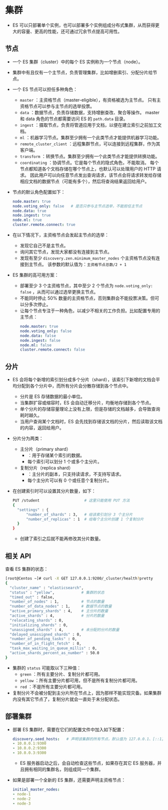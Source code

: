 # 集群

- ES 可以只部署单个实例，也可以部署多个实例组成分布式集群，从而获得更大的容量、更高的性能，还可通过冗余节点提高可用性。

## 节点

- 一个 ES 集群（cluster）中的每个 ES 实例称为一个节点（node）。
- 集群中有且仅有一个主节点，负责管理集群，比如增删索引、分配分片给节点。

- 一个 ES 节点可以担任多种角色：
  - `master`
    ：主资格节点（master-eligible），有资格被选为主节点。
    只有主资格节点可以参与主节点的选举投票。
  - `data`
    ：数据节点，负责存储数据，支持增删查改、聚合等操作。
    master 和 data 角色的节点都需要访问 ES 的 `path.data` 目录。
  - `ingest`
    ：摄取节点，负责将管道应用于文档，以便在建立索引之前加工文档。
  - `ml`
    ：机器学习节点。集群至少拥有一个此类节点才能提供机器学习功能。
  - `remote_cluster_client`
    ：远程集群节点，可以连接到远程集群，作为其客户端。
  - `transform`
    ：转换节点。集群至少拥有一个此类节点才能提供转换功能。
  - `coordinating`
    ：协调节点。它是每个节点的隐式角色，不能取消。
    每个节点都知道各个文档存储在哪个节点上，也默认可以处理用户的 HTTP 请求。
    因此用户可以向任意节点发出查询请求，该节点会将请求转发给存储相应文档的数据节点（可能有多个），然后将查询结果返回给用户。

- 节点的默认角色配置如下：
  ```yml
  node.master: true
  node.voting_only: false   # 是否只参与主节点选举，不能担任主节点
  node.data: true
  node.ingest: true
  node.ml: true
  cluster.remote.connect: true
  ```

- 在以下情况下，主资格节点会发起主节点的选举：
  - 发现它自己不是主节点。
  - 询问其它节点，发现大家都没有连接到主节点。
  - 发现有至少 `discovery.zen.minimum_master_nodes` 个主资格节点没有连接到主节点。
    该参数的默认值为：`主资格节点总数/2 + 1`

- ES 集群的高可用方案：
  - 部署至少 3 个主资格节点，其中至少 2 个节点为 `node.voting_only: false` ，从而可以通过选举更换主节点。
  - 不能同时停止 50% 数量的主资格节点，否则集群会不能投票决策。但可以分多次停止。
  - 让每个节点专注于一种角色，以减少不相关的工作负担。比如配置专用的主节点：
    ```yml
    node.master: true
    node.voting_only: false
    node.data: false
    node.ingest: false
    node.ml: false
    cluster.remote.connect: false
    ```

## 分片

- ES 会将每个新增的索引划分成多个分片（shard），该索引下新增的文档会平均分配到各个分片中，而所有分片会分散存储到各个节点中。
  - 分片是 ES 存储数据的最小单位。
  - 当集群扩容或缩容时，ES 会自动迁移分片，均衡地存储到各个节点。
  - 单个分片的存储容量理论上没有上限，但是存储的文档越多，会导致查询耗时越久。
  - 当用户查询某个文档时，ES 会先找到存储该文档的分片，然后读取该文档的内容，返回给用户。

- 分片分为两类：
  - 主分片（primary shard）
    - ：用于存储某个索引的数据。
    - 每个索引可以划分 1 个或多个主分片。
  - 复制分片（replica shard）
    - ：主分片的副本，只支持读请求，不支持写请求。
    - 每个主分片可以有 0 个或任意个复制分片。

- 在创建索引时可以设置其分片数量，如下：
  ```sh
  PUT /student                    # 这里只能使用 PUT 方法
  {
    "settings" : {
        "number_of_shards" : 3,   # 给该索引划分 3 个主分片
        "number_of_replicas" : 1  # 给每个主分片创建 1 个复制分片
    }
  }
  ```
  - 创建了索引之后就不能再修改其分片数量。


## 相关 API

查看 ES 集群的状态：
```sh
[root@Centos ~]# curl -X GET 127.0.0.1:9200/_cluster/health?pretty
{
  "cluster_name" : "elasticsearch",
  "status" : "yellow",            # 集群的状态
  "timed_out" : false,
  "number_of_nodes" : 1,          # 节点的数量
  "number_of_data_nodes" : 1,     # 数据节点的数量
  "active_primary_shards" : 4,    # 主分片的数量
  "active_shards" : 4,            # 分片的数量
  "relocating_shards" : 0,
  "initializing_shards" : 0,
  "unassigned_shards" : 4,        # 未分配的分片的数量
  "delayed_unassigned_shards" : 0,
  "number_of_pending_tasks" : 0,
  "number_of_in_flight_fetch" : 0,
  "task_max_waiting_in_queue_millis" : 0,
  "active_shards_percent_as_number" : 50.0
}
```
- 集群的 `status` 可能取以下三种值：
  - `green` ：所有主要分片、复制分片都可用。
  - `yellow` ：所有主要分片都可用，但不是所有复制分片都可用。
  - `red` ：不是所有主要分片都可用。
- 复制分片不会被分配到主分片所在节点上，因为那样不能实现灾备。如果集群内没有其它节点了，复制分片就会一直处于未分配状态。


## 部署集群

- 部署 ES 集群时，需要在它们的配置文件中加入如下配置：
  ```yml
  discovery.seed_hosts:   # 声明该集群的所有节点，默认值为 127.0.0.1、[::1]
  - 10.0.0.1:9300
  - 10.0.0.2:9300
  - 10.0.0.3:9300
  ```
  - ES 服务器启动之后，会自动检查这些节点，如果存在其它 ES 服务器，并且拥有相同的集群名，则组成同一个集群。

- 如果是部署一个全新的 ES 集群，还需要声明主资格节点：
  ```yml
  initial_master_nodes:
  - node-1
  - node-2
  - node-3
  ```

